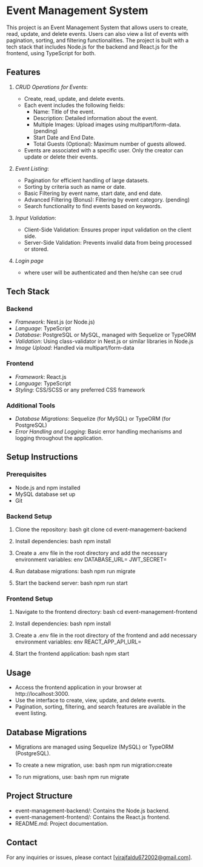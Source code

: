 # Event Management System

This project is an Event Management System that allows users to create, read, update, and delete events. Users can also view a list of events with pagination, sorting, and filtering functionalities. The project is built with a tech stack that includes Node.js for the backend and React.js for the frontend, using TypeScript for both.

## Features

1. *CRUD Operations for Events*:
    - Create, read, update, and delete events.
    - Each event includes the following fields:
        - Name: Title of the event.
        - Description: Detailed information about the event.
        - Multiple Images: Upload images using multipart/form-data. (pending)
        - Start Date and End Date.
        - Total Guests (Optional): Maximum number of guests allowed.
    - Events are associated with a specific user. Only the creator can update or delete their events.

2. *Event Listing*:
    - Pagination for efficient handling of large datasets.
    - Sorting by criteria such as name or date.
    - Basic Filtering by event name, start date, and end date.
    - Advanced Filtering (Bonus): Filtering by event category. (pending)
    - Search functionality to find events based on keywords.

3. *Input Validation*:
    - Client-Side Validation: Ensures proper input validation on the client side.
    - Server-Side Validation: Prevents invalid data from being processed or stored.

4. *Login page*
    - where user will be authenticated and then he/she can see crud

## Tech Stack

### Backend
- *Framework*: Nest.js (or Node.js)
- *Language*: TypeScript
- *Database*: PostgreSQL or MySQL, managed with Sequelize or TypeORM
- *Validation*: Using class-validator in Nest.js or similar libraries in Node.js
- *Image Upload*: Handled via multipart/form-data

### Frontend
- *Framework*: React.js
- *Language*: TypeScript
- *Styling*: CSS/SCSS or any preferred CSS framework

### Additional Tools
- *Database Migrations*: Sequelize (for MySQL) or TypeORM (for PostgreSQL)
- *Error Handling and Logging*: Basic error handling mechanisms and logging throughout the application.

## Setup Instructions

### Prerequisites

- Node.js and npm installed
- MySQL database set up
- Git

### Backend Setup

1. Clone the repository:
    bash
    git clone <repository-url>
    cd event-management-backend
    

2. Install dependencies:
    bash
    npm install
    

3. Create a .env file in the root directory and add the necessary environment variables:
    env
    DATABASE_URL=<your-database-url>
    JWT_SECRET=<your-jwt-secret>
    

4. Run database migrations:
    bash
    npm run migrate
    

5. Start the backend server:
    bash
    npm run start
    

### Frontend Setup

1. Navigate to the frontend directory:
    bash
    cd event-management-frontend
    

2. Install dependencies:
    bash
    npm install
    

3. Create a .env file in the root directory of the frontend and add necessary environment variables:
    env
    REACT_APP_API_URL=<backend-api-url>
    

4. Start the frontend application:
    bash
    npm start
    

## Usage

- Access the frontend application in your browser at http://localhost:3000.
- Use the interface to create, view, update, and delete events.
- Pagination, sorting, filtering, and search features are available in the event listing.

## Database Migrations

- Migrations are managed using Sequelize (MySQL) or TypeORM (PostgreSQL).
- To create a new migration, use:
    bash
    npm run migration:create <migration-name>
    
- To run migrations, use:
    bash
    npm run migrate
    

## Project Structure

- event-management-backend/: Contains the Node.js backend.
- event-management-frontend/: Contains the React.js frontend.
- README.md: Project documentation.

## Contact

For any inquiries or issues, please contact [virajfaldu672002@gmail.com].